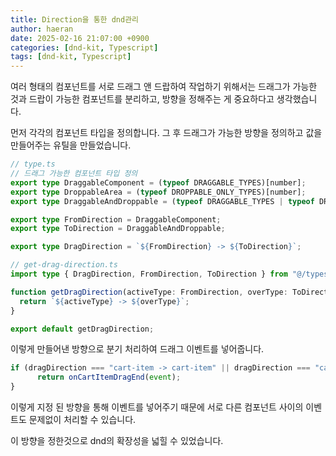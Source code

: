 ```yaml
---
title: Direction을 통한 dnd관리
author: haeran
date: 2025-02-16 21:07:00 +0900
categories: [dnd-kit, Typescript]
tags: [dnd-kit, Typescript]
---
```


여러 형태의 컴포넌트를 서로 드래그 앤 드랍하여 작업하기 위해서는 드래그가 가능한 것과 드랍이 가능한 컴포넌트를 분리하고, 방향을 정해주는 게 중요하다고 생각했습니다.

먼저 각각의 컴포넌트 타입을 정의합니다.
그 후 드래그가 가능한 방향을 정의하고 값을 만들어주는 유틸을 만들었습니다.

```typescript
// type.ts
// 드래그 가능한 컴포넌트 타입 정의
export type DraggableComponent = (typeof DRAGGABLE_TYPES)[number];
export type DroppableArea = (typeof DROPPABLE_ONLY_TYPES)[number];
export type DraggableAndDroppable = (typeof DRAGGABLE_TYPES | typeof DROPPABLE_ONLY_TYPES)[number];

export type FromDirection = DraggableComponent;
export type ToDirection = DraggableAndDroppable;

export type DragDirection = `${FromDirection} -> ${ToDirection}`;

// get-drag-direction.ts
import type { DragDirection, FromDirection, ToDirection } from "@/types";

function getDragDirection(activeType: FromDirection, overType: ToDirection): DragDirection {
  return `${activeType} -> ${overType}`;
}

export default getDragDirection;
```

이렇게 만들어낸 방향으로 분기 처리하여 드래그 이벤트를 넣어줍니다.
```typescript
if (dragDirection === "cart-item -> cart-item" || dragDirection === "cart-item -> cart-list-box") {
      return onCartItemDragEnd(event);
}
```

이렇게 지정 된 방향을 통해 이벤트를 넣어주기 때문에 서로 다른 컴포넌트 사이의 이벤트도 문제없이 처리할 수 있습니다.

이 방향을 정한것으로 dnd의 확장성을 넓힐 수 있었습니다.